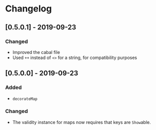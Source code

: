 # Changelog

## [0.5.0.1] - 2019-09-23

### Changed

* Improved the cabal file
* Used `++` instead of `<>` for a string, for compatibility purposes

## [0.5.0.0] - 2019-09-23

### Added

* `decorateMap`

### Changed

* The validity instance for maps now requires that keys are `Show`able.

